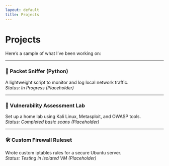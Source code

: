 ```yaml
---
layout: default
title: Projects
---
```


# Projects

Here’s a sample of what I’ve been working on:

---

### 🧪 Packet Sniffer (Python)
A lightweight script to monitor and log local network traffic.  
_Status: In Progress_ *(Placeholder)*

---

### 🔐 Vulnerability Assessment Lab
Set up a home lab using Kali Linux, Metasploit, and OWASP tools.  
_Status: Completed basic scans_ *(Placeholder)*

---

### 🛠️ Custom Firewall Ruleset
Wrote custom iptables rules for a secure Ubuntu server.  
_Status: Testing in isolated VM_ *(Placeholder)*
